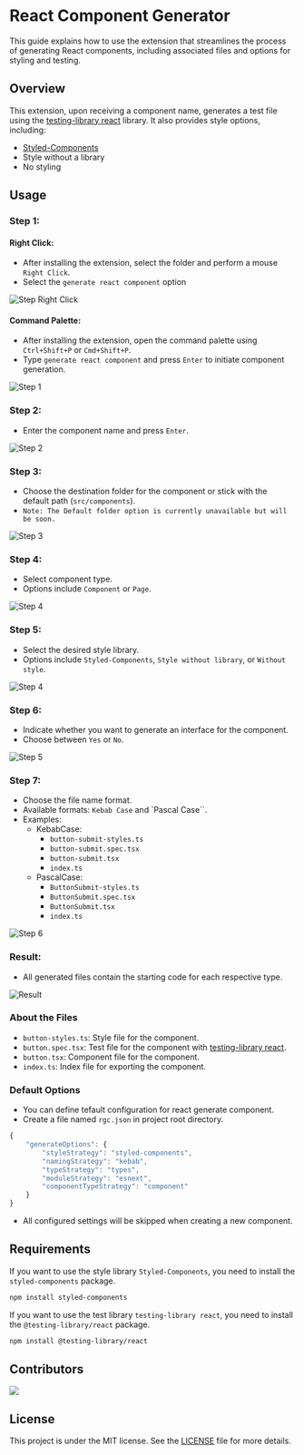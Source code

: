 # React Component Generator

This guide explains how to use the extension that streamlines the process of generating React components, including associated files and options for styling and testing.

## Overview

This extension, upon receiving a component name, generates a test file using the [testing-library react](https://testing-library.com/react) library. It also provides style options, including:
- [Styled-Components](https://styled-components.com/)
- Style without a library
- No styling

## Usage

### Step 1:
#### Right Click:
- After installing the extension, select the folder and perform a  mouse `Right Click`.
- Select the `generate react component` option

![Step Right Click](./src/img/step-right-click.png)

#### Command Palette:
- After installing the extension, open the command palette using `Ctrl+Shift+P` or `Cmd+Shift+P`.
- Type `generate react component` and press `Enter` to initiate component generation.

![Step 1](./src/img/step-one.gif)

### Step 2:
- Enter the component name and press `Enter`.

![Step 2](./src/img/step-two.gif)

### Step 3:
- Choose the destination folder for the component or stick with the default path (`src/components`).
- `Note: The Default folder option is currently unavailable but will be soon.`

![Step 3](./src/img/step-three.gif)

### Step 4:
- Select component type.
- Options include `Component` or `Page`.

![Step 4](./src/img/step-four.gif)

### Step 5:
- Select the desired style library.
- Options include `Styled-Components`, `Style without library`, or `Without style`.

![Step 4](./src/img/step-five.png)

### Step 6:
- Indicate whether you want to generate an interface for the component.
- Choose between `Yes` or `No`.

![Step 5](./src/img/step-five.png)

### Step 7:
- Choose the file name format.
- Available formats: `Kebab Case` and `Pascal Case``.
- Examples:
  - KebabCase:
    - `button-submit-styles.ts`
    - `button-submit.spec.tsx`
    - `button-submit.tsx`
    - `index.ts`
  - PascalCase:
    - `ButtonSubmit-styles.ts`
    - `ButtonSubmit.spec.tsx`
    - `ButtonSubmit.tsx`
    - `index.ts`

![Step 6](./src/img/step-seven.png)

### Result:
- All generated files contain the starting code for each respective type.

![Result](./src/img/result.png)

### About the Files
- `button-styles.ts`: Style file for the component.
- `button.spec.tsx`: Test file for the component with [testing-library react](https://testing-library.com/react).
- `button.tsx`: Component file for the component.
- `index.ts`: Index file for exporting the component.


### Default Options
- You can define tefault configuration for react generate component.
- Create a file named `rgc.json` in project root directory.
```javascript
{
    "generateOptions": {
        "styleStrategy": "styled-components", 
        "namingStrategy": "kebab", 
        "typeStrategy": "types", 
        "moduleStrategy": "esnext",
        "componentTypeStrategy": "component"
    }
}
```
- All configured settings will be skipped when creating a new component.

## Requirements

If you want to use the style library `Styled-Components`, you need to install the `styled-components` package.
```bash
npm install styled-components
```
If you want to use the test library `testing-library react`, you need to install the `@testing-library/react` package.
```bash
npm install @testing-library/react
```

## Contributors

[![](https://contrib.rocks/image?repo=jhersonharyson/generate-react-component)](https://github.com/jhersonharyson/generate-react-component/graphs/contributors)

## License

This project is under the MIT license. See the [LICENSE](LICENSE.md) file for more details.



